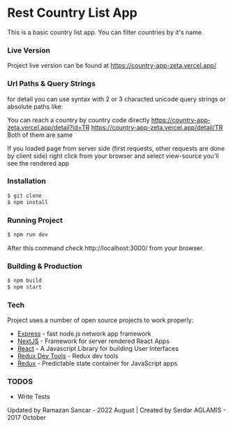# Rest Country List App

This is a basic country list app. You can filter countries by it's name.

### Live Version
Project live version can be found at https://country-app-zeta.vercel.app/
### Url Paths & Query Strings

for detail you can use syntax with 2 or 3 characted unicode query strings or absolute paths like:

You can reach a country by country code directly
https://country-app-zeta.vercel.app/detail?id=TR
https://country-app-zeta.vercel.app/detail/TR
Both of them are same

If you loaded page from server side (first requests, other requests are done by client side) right click from your browser and select view-source you'll see the rendered app
### Installation

```sh
$ git clone
$ npm install
```

### Running Project

```sh
$ npm run dev
```
After this command check http://localhost:3000/ from your browser.

### Building & Production

```sh
$ npm build
$ npm start
```

### Tech

Project uses a number of open source projects to work properly:

* [Express](https://expressjs.com/) - fast node.js network app framework
* [NextJS](https://github.com/zeit/next.js/) - Framework for server rendered React Apps
* [React](https://reactjs.org/) - A Javascript Library for building User Interfaces
* [Redux Dev Tools](https://github.com/gaearon/redux-devtools) - Redux dev tools
* [Redux](https://github.com/reactjs/redux) - Predictable state container for JavaScript apps




### TODOS
- Write Tests

Updated by Ramazan Sancar - 2022 August | Created by Serdar AGLAMIS  - 2017 October
